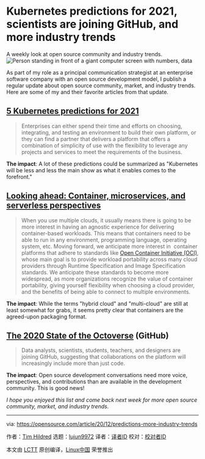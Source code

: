 [#]: collector: (lujun9972)
[#]: translator: ( )
[#]: reviewer: ( )
[#]: publisher: ( )
[#]: url: ( )
[#]: subject: (Kubernetes predictions for 2021, scientists are joining GitHub, and more industry trends)
[#]: via: (https://opensource.com/article/20/12/predictions-more-industry-trends)
[#]: author: (Tim Hildred https://opensource.com/users/thildred)

Kubernetes predictions for 2021, scientists are joining GitHub, and more industry trends
======
A weekly look at open source community and industry trends.
![Person standing in front of a giant computer screen with numbers, data][1]

As part of my role as a principal communication strategist at an enterprise software company with an open source development model, I publish a regular update about open source community, market, and industry trends. Here are some of my and their favorite articles from that update.

## [5 Kubernetes predictions for 2021][2]

> Enterprises can either spend their time and efforts on choosing, integrating, and testing an environment to build their own platform, or they can find a partner that delivers a platform that offers a combination of simplicity of use with the flexibility to leverage any projects and services to meet the requirements of the business.

**The impact**: A lot of these predictions could be summarized as "Kubernetes will be less and less the main show as what it enables comes to the forefront."

## [Looking ahead: Container, microservices, and serverless perspectives][3]

> When you use multiple clouds, it usually means there is going to be more interest in having an agnostic experience for delivering container-based workloads. This means that containers need to be able to run in any environment, programming language, operating system, etc. Moving forward, we anticipate more interest in  container platforms that adhere to standards like [Open Container Initiative (OCI)][4], whose main goal is to provide workload portability across many cloud providers through Runtime Specification and Image Specification standards. We anticipate these standards to become more widespread, as more organizations recognize the value of container portability, giving yourself flexibility when choosing a cloud provider, and the benefits of being able to connect to multiple environments.

**The impact**: While the terms "hybrid cloud" and "multi-cloud" are still at least somewhat for grabs, it seems pretty clear that containers are the agreed-upon packaging format.

## [The 2020 State of the Octoverse][5] (GitHub)

> Data analysts, scientists, students, teachers, and designers are joining GitHub, suggesting that collaborations on the platform will increasingly include more than just code.

**The impact**: Open source development conversations need more voice, perspectives, and contributions than are available in the development community. This is good news!

_I hope you enjoyed this list and come back next week for more open source community, market, and industry trends._

--------------------------------------------------------------------------------

via: https://opensource.com/article/20/12/predictions-more-industry-trends

作者：[Tim Hildred][a]
选题：[lujun9972][b]
译者：[译者ID](https://github.com/译者ID)
校对：[校对者ID](https://github.com/校对者ID)

本文由 [LCTT](https://github.com/LCTT/TranslateProject) 原创编译，[Linux中国](https://linux.cn/) 荣誉推出

[a]: https://opensource.com/users/thildred
[b]: https://github.com/lujun9972
[1]: https://opensource.com/sites/default/files/styles/image-full-size/public/lead-images/data_metrics_analytics_desktop_laptop.png?itok=9QXd7AUr (Person standing in front of a giant computer screen with numbers, data)
[2]: https://enterprisersproject.com/article/2020/12/5-kubernetes-trends-2021
[3]: https://vmblog.com/archive/2020/11/26/red-hat-2021-predictions-looking-ahead-container-microservices-and-serverless-perspectives.aspx
[4]: https://opencontainers.org/
[5]: https://octoverse.github.com/
